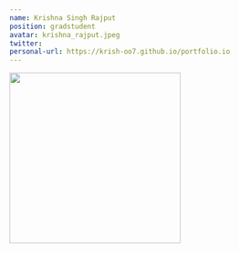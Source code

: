 ```yaml
---
name: Krishna Singh Rajput
position: gradstudent
avatar: krishna_rajput.jpeg
twitter: 
personal-url: https://krish-oo7.github.io/portfolio.io
---
```


<img width="300" src="{{site.baseurl}}/images/people/{{page.avatar}}" data-action="zoom">
